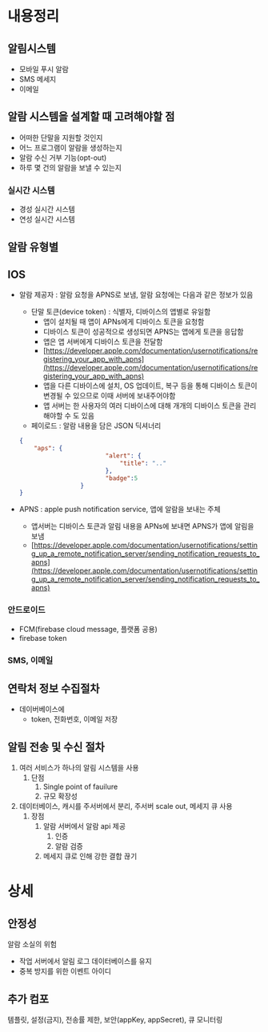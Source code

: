 # 내용정리

## 알림시스템

- 모바일 푸시 알람
- SMS 메세지
- 이메일

## 알람 시스템을 설계할 때 고려해야할 점

- 어떠한 단말을 지원할 것인지
- 어느 프로그램이 알람을 생성하는지
- 알람 수신 거부 기능(opt-out)
- 하루 몇 건의 알람을 보낼 수 있는지

### 실시간 시스템

- 경성 실시간 시스템
- 연성 실시간 시스템

## 알람 유형별

## IOS

- 알람 제공자 : 알람 요청을 APNS로 보냄, 알람 요청에는 다음과 같은 정보가 있음
    - 단말 토큰(device token) : 식별자, 디바이스의 앱별로 유일함
        - 앱이 설치될 때 앱이 APNs에게 디바이스 토큰을 요청함
        - 디바이스 토큰이 성공적으로 생성되면 APNS는 앱에게 토큰을 응답함
        - 앱은 앱 서버에게 디바이스 토큰을 전달함
        - [https://developer.apple.com/documentation/usernotifications/registering_your_app_with_apns](https://developer.apple.com/documentation/usernotifications/registering_your_app_with_apns)
        - 앱을 다른 디바이스에 설치, OS 업데이트, 복구 등을 통해 디바이스 토큰이 변경될 수 있으므로 이때 서버에 보내주어야함
        - 앱 서버는 한 사용자의 여러 디바이스에 대해 개개의 디바이스 토큰을 관리해야할 수 도 있음
    - 페이로드 : 알람 내용을 담은 JSON 딕셔너리
    
    ```json
    {
    	"aps": {
    						"alert": {
    							"title": ".."
    						},
    						"badge":5
    				 }
    }
    ```
    
- APNS : apple push notification service, 앱에 알람을 보내는 주체
    - 앱서버는 디바이스 토큰과 알림 내용을 APNs에 보내면 APNS가 앱에 알림을 보냄
    - [https://developer.apple.com/documentation/usernotifications/setting_up_a_remote_notification_server/sending_notification_requests_to_apns](https://developer.apple.com/documentation/usernotifications/setting_up_a_remote_notification_server/sending_notification_requests_to_apns)

### 안드로이드

- FCM(firebase cloud message, 플랫폼 공용)
- firebase token

### SMS, 이메일

## 연락처 정보 수집절차

- 데이버베이스에
    - token, 전화번호, 이메일 저장

## 알림 전송 및 수신 절차

1. 여러 서비스가 하나의 알림 시스템을 사용
    1. 단점
        1. Single point of fauilure
        2. 규모 확장성
2. 데이터베이스, 캐시를 주서버에서 분리, 주서버 scale out, 메세지 큐 사용
    1. 장점
        1. 알람 서버에서 알람 api 제공
            1. 인증
            2. 알람 검증
        2. 메세지 큐로 인해 강한 결합 끊기

# 상세

## 안정성

알람 소실의 위험

- 작업 서버에서 알림 로그 데이터베이스를 유지
- 중복 방지를 위한 이벤트 아이디

## 추가 컴포

템플릿, 설정(금지), 전송률 제한, 보안(appKey, appSecret), 큐 모니터링